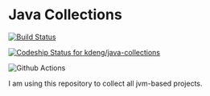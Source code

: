 # Java Collections

[![Build Status](https://travis-ci.org/kdeng/java-collections.svg?branch=master)](https://travis-ci.org/kdeng/java-collections)

[![Codeship Status for kdeng/java-collections](https://app.codeship.com/projects/d39c6ea0-b2bc-0137-9915-52c5c8a08c57/status?branch=master)](https://app.codeship.com/projects/363458)

![Github Actions](https://github.com/kdeng/java-collections/workflows/.github/workflows/verify.yaml/badge.svg)

I am using this repository to collect all jvm-based projects.
